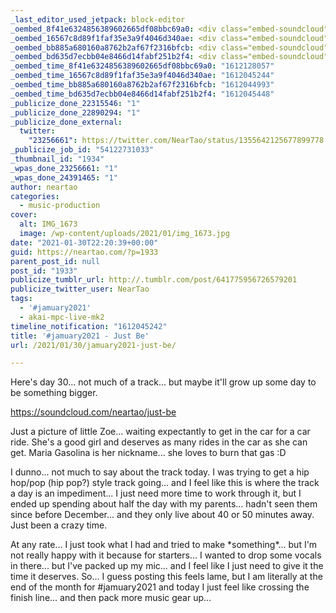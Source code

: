 ```yaml
---
_last_editor_used_jetpack: block-editor
_oembed_8f41e6324856389602665df08bbc69a0: <div class="embed-soundcloud"><iframe title="Quiet Heart by NearTao" width="500" height="400" scrolling="no" frameborder="no" src="https://w.soundcloud.com/player/?visual=true&url=https%3A%2F%2Fapi.soundcloud.com%2Ftracks%2F976495660&show_artwork=true&maxwidth=500&maxheight=750&dnt=1"></iframe></div>
_oembed_16567c8d89f1faf35e3a9f4046d340ae: <div class="embed-soundcloud"><iframe title="Just Be by NearTao" width="584" height="400" scrolling="no" frameborder="no" src="https://w.soundcloud.com/player/?visual=true&url=https%3A%2F%2Fapi.soundcloud.com%2Ftracks%2F975977506&show_artwork=true&maxwidth=584&maxheight=876&dnt=1"></iframe></div>
_oembed_bb885a680160a8762b2af67f2316bfcb: <div class="embed-soundcloud"><iframe title="Just Be by NearTao" width="750" height="400" scrolling="no" frameborder="no" src="https://w.soundcloud.com/player/?visual=true&url=https%3A%2F%2Fapi.soundcloud.com%2Ftracks%2F975977506&show_artwork=true&maxwidth=750&maxheight=1000&dnt=1"></iframe></div>
_oembed_bd635d7ecbb04e8466d14fabf251b2f4: <div class="embed-soundcloud"><iframe title="Just Be by NearTao" width="500" height="400" scrolling="no" frameborder="no" src="https://w.soundcloud.com/player/?visual=true&url=https%3A%2F%2Fapi.soundcloud.com%2Ftracks%2F975977506&show_artwork=true&maxwidth=500&maxheight=750&dnt=1"></iframe></div>
_oembed_time_8f41e6324856389602665df08bbc69a0: "1612128057"
_oembed_time_16567c8d89f1faf35e3a9f4046d340ae: "1612045244"
_oembed_time_bb885a680160a8762b2af67f2316bfcb: "1612044993"
_oembed_time_bd635d7ecbb04e8466d14fabf251b2f4: "1612045448"
_publicize_done_22315546: "1"
_publicize_done_22890294: "1"
_publicize_done_external:
  twitter:
    "23256661": https://twitter.com/NearTao/status/1355642125677899778
_publicize_job_id: "54122731033"
_thumbnail_id: "1934"
_wpas_done_23256661: "1"
_wpas_done_24391465: "1"
author: neartao
categories:
  - music-production
cover:
  alt: IMG_1673
  image: /wp-content/uploads/2021/01/img_1673.jpg
date: "2021-01-30T22:20:39+00:00"
guid: https://neartao.com/?p=1933
parent_post_id: null
post_id: "1933"
publicize_tumblr_url: http://.tumblr.com/post/641775956726579201
publicize_twitter_user: NearTao
tags:
  - '#jamuary2021'
  - akai-mpc-live-mk2
timeline_notification: "1612045242"
title: '#jamuary2021 - Just Be'
url: /2021/01/30/jamuary2021-just-be/

---
```

Here's day 30... not much of a track... but maybe it'll grow up some day to be something bigger.

https://soundcloud.com/neartao/just-be

Just a picture of little Zoe... waiting expectantly to get in the car for a car ride. She's a good girl and deserves as many rides in the car as she can get. Maria Gasolina is her nickname... she loves to burn that gas :D

I dunno... not much to say about the track today. I was trying to get a hip hop/pop (hip pop?) style track going... and I feel like this is where the track a day is an impediment... I just need more time to work through it, but I ended up spending about half the day with my parents... hadn't seen them since before December... and they only live about 40 or 50 minutes away. Just been a crazy time.

At any rate... I just took what I had and tried to make \*something\*... but I'm not really happy with it because for starters... I wanted to drop some vocals in there... but I've packed up my mic... and I feel like I just need to give it the time it deserves. So... I guess posting this feels lame, but I am literally at the end of the month for #jamuary2021 and today I just feel like crossing the finish line... and then pack more music gear up...
